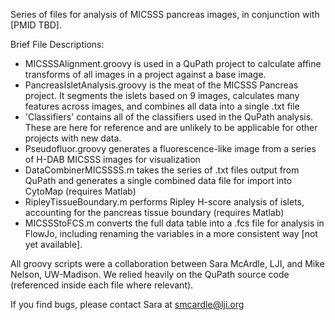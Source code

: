 Series of files for analysis of MICSSS pancreas images, in conjunction with [PMID TBD].

Brief File Descriptions:
- MICSSSAlignment.groovy is used in a QuPath project to calculate affine transforms of all images in a project against a base image. 
- PancreasIsletAnalysis.groovy is the meat of the MICSSS Pancreas project. It segments the islets based on 9 images, calculates many features across images, and combines all data into a single .txt file
- 'Classifiers' contains all of the classifiers used in the QuPath analysis. These are here for reference and are unlikely to be applicable for other projects with new data. 
- Pseudofluor.groovy generates a fluorescence-like image from a series of H-DAB MICSSS images for visualization
- DataCombinerMICSSSS.m takes the series of .txt files output from QuPath and generates a single combined data file for import into CytoMap (requires Matlab)
- RipleyTissueBoundary.m performs Ripley H-score analysis of islets, accounting for the pancreas tissue boundary (requires Matlab)
- MICSSStoFCS.m converts the full data table into a .fcs file for analysis in FlowJo, including renaming the variables in a more consistent way [not yet available]. 

All groovy scripts were a collaboration between Sara McArdle, LJI, and Mike Nelson, UW-Madison. We relied heavily on the QuPath source code (referenced inside each file where relevant). 



If you find bugs, please contact Sara at smcardle@lji.org